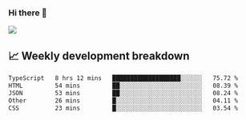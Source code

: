 ### Hi there 👋
<img align="center" src="https://github-readme-stats.vercel.app/api?username=Tumao727&show_icons=true&hide_title=true&theme=dracula" />


## 📈 Weekly development breakdown
<!--START_SECTION:waka-->

```txt
TypeScript   8 hrs 12 mins   ███████████████████░░░░░░   75.72 %
HTML         54 mins         ██░░░░░░░░░░░░░░░░░░░░░░░   08.39 %
JSON         53 mins         ██░░░░░░░░░░░░░░░░░░░░░░░   08.24 %
Other        26 mins         █░░░░░░░░░░░░░░░░░░░░░░░░   04.11 %
CSS          23 mins         █░░░░░░░░░░░░░░░░░░░░░░░░   03.54 %
```

<!--END_SECTION:waka-->